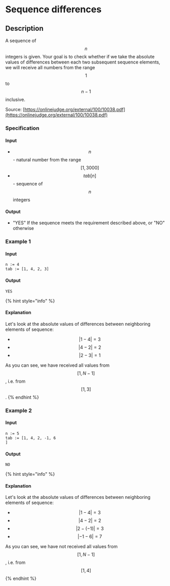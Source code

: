 # Sequence differences

## Description

A sequence of $$n$$ integers is given.
Your goal is to check whether if we take the absolute values of differences between each two subsequent sequence elements, we will receive all numbers from the range $$1$$ to $$n-1$$ inclusive.

Source: [https://onlinejudge.org/external/100/10038.pdf](https://onlinejudge.org/external/100/10038.pdf)

### Specification

#### Input

* $$n$$ - natural number from the range $$[1,3000]$$
* $$tab[n]$$ - sequence of $$n$$ integers

#### Output

* "YES" If the sequence meets the requirement described above, or "NO" otherwise

### Example 1

#### Input

```
n := 4
tab := [1, 4, 2, 3]
```

#### Output

```
YES
```

{% hint style="info" %}
#### Explanation

Let's look at the absolute values of differences between neighboring elements of sequence:

* $$|1-4|=3$$ 
* $$|4-2|=2$$ 
* $$|2-3|=1$$ 

As you can see, we have received all values from $$[1, N-1]$$, i.e. from $$[1,3]$$.
{% endhint %}

### Example 2

#### Input

```
n := 5
tab := [1, 4, 2, -1, 6
]
```

#### Output

```
NO
```

{% hint style="info" %}
#### Explanation

Let's look at the absolute values of differences between neighboring elements of sequence:

* $$|1-4|=3$$ 
* $$|4-2|=2$$ 
* $$|2-(-1)|=3$$ 
* $$|-1-6|=7$$ 

As you can see, we have not received all values from $$[1, N-1]$$, i.e. from $$[1,4]$$
{% endhint %}
